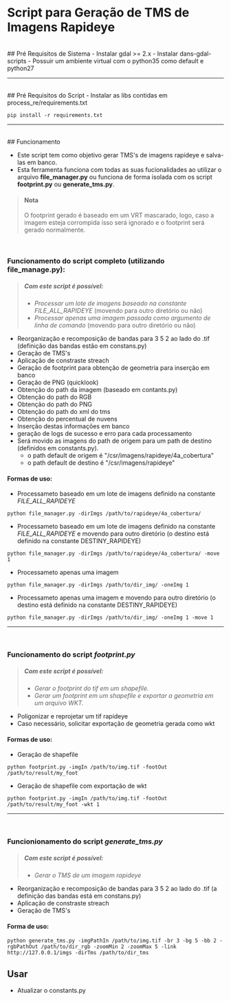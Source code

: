 # Script para Geração de TMS de Imagens Rapideye

<br/>
## Pré Requisitos de Sistema
- Instalar gdal >= 2.x
- Instalar dans-gdal-scripts
- Possuir um ambiente virtual com o python35 como default e python27

-------------

<br/>
## Pré Requisitos do Script
- Instalar as libs contidas em process_re/requirements.txt

```shell
pip install -r requirements.txt
```

-------------
<br/>
## Funcionamento

- Este script tem como objetivo gerar TMS's de imagens rapideye e salva-las em banco.
- Esta ferramenta funciona com todas as suas fucionalidades ao utilizar o arquivo **file_manager.py**
ou funciona de forma isolada com os script **footprint.py** ou **generate_tms.py**.

> #### Nota
> O footprint gerado é baseado em um VRT mascarado, logo, caso a imagem esteja corrompida isso será ignorado e o footprint será gerado normalmente.
>

<br/>

### Funcionamento do script completo (utilizando file_manage.py):
>##### Com este script é possível:
> - *Processar um lote de imagens baseado na constante FILE_ALL_RAPIDEYE* (movendo para outro diretório ou não)
> - *Processar apenas uma imagem passada como argumento de linha de comando* (movendo para outro diretório ou não)
> 

- Reorganização e recomposição de bandas para 3 5 2 ao lado do .tif (definição das bandas estão em constans.py)
- Geração de TMS's
- Aplicação de constraste streach
- Geração de footprint para obtenção de geometria para inserção em banco
- Geração de PNG (quicklook)
- Obtenção do path da imagem (baseado em contants.py) 
- Obtenção do path do RGB 
- Obtenção do path do PNG 
- Obtenção do path do xml do tms 
- Obtenção do percentual de nuvens
- Inserção destas informações em banco
- geração de logs de sucesso e erro para cada processamento
- Será movido as imagens do path de origem para um path de destino (definidos em constants.py).
    - o path default de origem é "/csr/imagens/rapideye/4a_cobertura"
    - o path default de destino é "/csr/imagens/rapideye"

#### Formas de uso:
- Processameto baseado em um lote de imagens definido na constante *FILE_ALL_RAPIDEYE*
```shell
python file_manager.py -dirImgs /path/to/rapideye/4a_cobertura/
```

- Processameto baseado em um lote de imagens definido na constante *FILE_ALL_RAPIDEYE* e movendo para outro diretório (o destino está definido na constante DESTINY_RAPIDEYE)
```shell
python file_manager.py -dirImgs /path/to/rapideye/4a_cobertura/ -move 1
```

- Processameto apenas uma imagem
```shell
python file_manager.py -dirImgs /path/to/dir_img/ -oneImg 1
```

- Processameto apenas uma imagem e movendo para outro diretório (o destino está definido na constante DESTINY_RAPIDEYE) 
```shell
python file_manager.py -dirImgs /path/to/dir_img/ -oneImg 1 -move 1
```
-----------------
<br/>

### Funcionamento do script *footprint.py*
>##### Com este script é possível:
> - *Gerar o footprint do tif em um shapefile.*
> - *Gerar um footprint em um shapefile e exportar a geometria em um arquivo WKT.*

- Poligonizar e reprojetar um tif rapideye
- Caso necessário, solicitar exportação de geometria gerada como wkt 

#### Formas de uso:
- Geração de shapefile
```shell
python footprint.py -imgIn /path/to/img.tif -footOut /path/to/result/my_foot
```
- Geração de shapefile com exportação de wkt
```shell
python footprint.py -imgIn /path/to/img.tif -footOut /path/to/result/my_foot -wkt 1
```
-----------------
<br/>

### Funcionionamento do script *generate_tms.py*
>##### Com este script é possível:
> - *Gerar o TMS de um imagem rapideye*

- Reorganização e recomposição de bandas para 3 5 2 ao lado do .tif (a definição das bandas está em constans.py)
- Aplicação de constraste streach
- Geração de TMS's

#### Forma de uso:

```shell
python generate_tms.py -imgPathIn /path/to/img.tif -br 3 -bg 5 -bb 2 -rgbPathOut /path/to/dir_rgb -zoomMin 2 -zoomMax 5 -link http://127.0.0.1/imgs -dirTms /path/to/dir_tms
```




## Usar
- Atualizar o constants.py